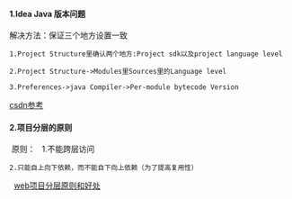 #### 1.Idea Java 版本问题
  
  解决方法：保证三个地方设置一致
  
    1.Project Structure里确认两个地方:Project sdk以及project language level
    
    2.Project Structure->Modules里Sources里的Language level

    3.Preferences->java Compiler->Per-module bytecode Version
   [csdn参考](http://blog.csdn.net/thousa_ho/article/details/72867352)

#### 2.项目分层的原则

  原则：
  
    1.不能跨层访问
  
    2.只能自上向下依赖，而不能自下向上依赖（为了提高复用性）
   [web项目分层原则和好处](http://blog.csdn.net/chenxiang0207/article/details/8392862)
